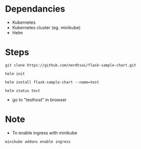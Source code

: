# Dependancies
* Kubernetes
* Kubernetes cluster (eg. minikube)
* Helm

# Steps
```
git clone https://github.com/nerdtsai/flask-sample-chart.git

helm init

helm install flask-sample-chart --name=test

helm status test
```
* go to "testhost" in browser
# Note
* To enable ingress with minikube
```
minikube addons enable ingress
```
